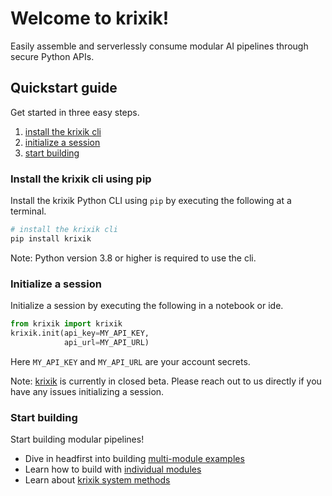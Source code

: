 # Welcome to krixik!

Easily assemble and serverlessly consume modular AI pipelines through secure Python APIs.

## Quickstart guide

Get started in three easy steps.

1.  [install the krixik cli](#install-the-krixik-cli)
2.  [initialize a session](#initialize-a-session)
3.  [start building](#start-building)

### Install the krixik cli using pip

Install the krixik Python CLI using `pip` by executing the following at a terminal.

```python
# install the krixik cli
pip install krixik
```

Note: Python version 3.8 or higher is required to use the cli.

### Initialize a session

Initialize a session by executing the following in a notebook or ide.

```python
from krixik import krixik
krixik.init(api_key=MY_API_KEY,
            api_url=MY_API_URL)
```

Here  `MY_API_KEY` and `MY_API_URL` are your account secrets.

Note: [krixik](https://github.com/krixik-ai/krixik-cli) is currently in closed beta.  Please reach out to us directly if you have any issues initializing a session.

### Start building

Start building modular pipelines!

- Dive in headfirst into building [multi-module examples](examples/overview.md)
- Learn how to build with [individual modules](modules/overview.md)
- Learn about [krixik system methods](system/overview.md)
